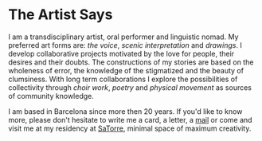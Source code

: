 # The Artist Says

I am a transdisciplinary artist, oral performer and linguistic nomad. My preferred art forms are: *the voice*, *scenic interpretation* and *drawings*. I develop collaborative projects motivated by the love for people, their desires and their doubts. The constructions of my stories are based on the wholeness of error, the knowledge of the stigmatized and the beauty of clumsiness.
With long term collaborations I explore the possibilities of collectivity through *choir work*, *poetry* and *physical movement* as sources of community knowledge.

I am based in Barcelona since more then 20 years. If you'd like to know more, please don't hesitate to write me a card, a letter, a [mail](mailto:contact@christinaschultz.com) or come and visit me at my residency at [SaTorre](https://www.instagram.com/satorrecaputxes/), minimal space of maximum creativity.
